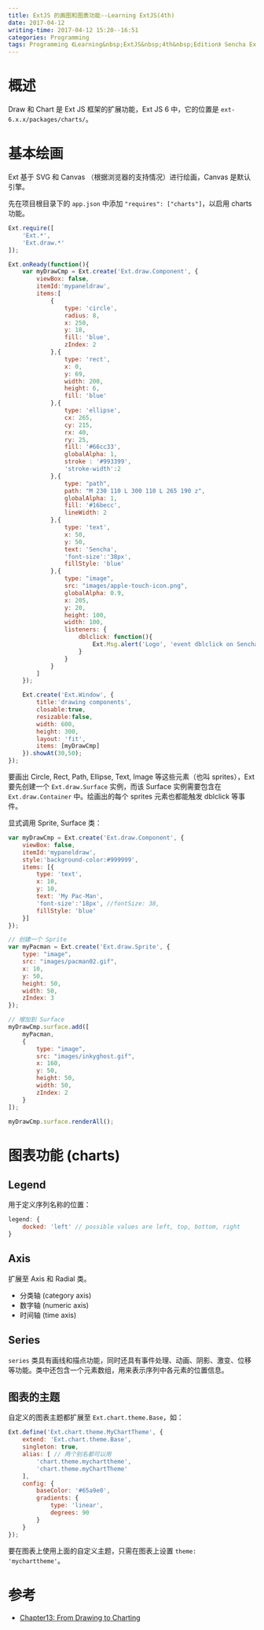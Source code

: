 ```yaml
---
title: ExtJS 的画图和图表功能--Learning ExtJS(4th)
date: 2017-04-12
writing-time: 2017-04-12 15:20--16:51
categories: Programming
tags: Programming 《Learning&nbsp;ExtJS&nbsp;4th&nbsp;Edition》 Sencha ExtJS Javascript
---
```


# 概述

Draw 和 Chart 是 Ext JS 框架的扩展功能，Ext JS 6 中，它的位置是 `ext-6.x.x/packages/charts/`。


# 基本绘画

Ext 基于 SVG 和 Canvas （根据浏览器的支持情况）进行绘画，Canvas 是默认引擎。

先在项目根目录下的 `app.json` 中添加 `"requires": ["charts"]`，以启用 charts 功能。

```javascript
Ext.require([
    'Ext.*',
    'Ext.draw.*'
]);

Ext.onReady(function(){
    var myDrawCmp = Ext.create('Ext.draw.Component', {
        viewBox: false,
        itemId:'mypaneldraw',
        items:[
            {
                type: 'circle',
                radius: 8,
                x: 250,
                y: 18,
                fill: 'blue',
                zIndex: 2
            },{
                type: 'rect',
                x: 0,
                y: 69,
                width: 200,
                height: 6,
                fill: 'blue'
            },{
                type: 'ellipse',
                cx: 265,
                cy: 215,
                rx: 40,
                ry: 25,
                fill: '#66cc33',
                globalAlpha: 1,
                stroke : '#993399',
                'stroke-width':2
            },{
                type: "path",
                path: "M 230 110 L 300 110 L 265 190 z",
                globalAlpha: 1,
                fill: '#16becc',
                lineWidth: 2
            },{
                type: 'text',
                x: 50,
                y: 50,
                text: 'Sencha',
                'font-size':'38px',
                fillStyle: 'blue'
            },{
                type: "image",
                src: "images/apple-touch-icon.png",
                globalAlpha: 0.9,
                x: 205,
                y: 20,
                height: 100,
                width: 100,
                listeners: {
                    dblclick: function(){
                        Ext.Msg.alert('Logo', 'event dblclick on Sencha logo');
                    }
                }
            }
        ]
    });

    Ext.create('Ext.Window', {
        title:'drawing components',
        closable:true,
        resizable:false,
        width: 600,
        height: 300,
        layout: 'fit',
        items: [myDrawCmp]
    }).showAt(30,50);
});
```

要画出 Circle, Rect, Path, Ellipse, Text, Image 等这些元素（也叫 sprites），Ext 要先创建一个 `Ext.draw.Surface` 实例，而该 Surface 实例需要包含在 `Ext.draw.Container` 中。绘画出的每个 sprites 元素也都能触发 dblclick 等事件。

显式调用 Sprite, Surface 类：

```javascript
var myDrawCmp = Ext.create('Ext.draw.Component', {
    viewBox: false,
    itemId:'mypaneldraw',
    style:'background-color:#999999',
    items: [{
        type: 'text',
        x: 10,
        y: 10,
        text: 'My Pac-Man',
        'font-size':'18px', //fontSize: 38,
        fillStyle: 'blue'
    }]
});

// 创建一个 Sprite
var myPacman = Ext.create('Ext.draw.Sprite', {
    type: "image",
    src: "images/pacman02.gif",
    x: 10,
    y: 50,
    height: 50,
    width: 50,
    zIndex: 3
});

// 增加到 Surface
myDrawCmp.surface.add([
    myPacman,
    {
        type: "image",
        src: "images/inkyghost.gif",
        x: 160,
        y: 50,
        height: 50,
        width: 50,
        zIndex: 2
    }
]);

myDrawCmp.surface.renderAll();
```

# 图表功能 (charts)

## Legend

用于定义序列名称的位置：

```javascript
legend: {
    docked: 'left' // possible values are left, top, bottom, right
}
```

## Axis

扩展至 Axis 和 Radial 类。

+ 分类轴 (category axis)
+ 数字轴 (numeric axis)
+ 时间轴 (time axis)


## Series

`series` 类具有画线和描点功能，同时还具有事件处理、动画、阴影、激变、位移等功能。类中还包含一个元素数组，用来表示序列中各元素的位置信息。

## 图表的主题

自定义的图表主题都扩展至 `Ext.chart.theme.Base`，如：

```javascript
Ext.define('Ext.chart.theme.MyChartTheme', {
    extend: 'Ext.chart.theme.Base',
    singleton: true,
    alias: [ // 两个别名都可以用
        'chart.theme.mycharttheme',
        'chart.theme.myChartTheme'
    ],
    config: {
        baseColor: '#65a9e0',
        gradients: {
            type: 'linear',
            degrees: 90
        }
    }
});
```

要在图表上使用上面的自定义主题，只需在图表上设置 `theme: 'mycharttheme'`。



# 参考 

+ [Chapter13: From Drawing to Charting](https://www.amazon.com/Learning-ExtJS-Fourth-Carlos-Mendez/dp/1784394386/)
